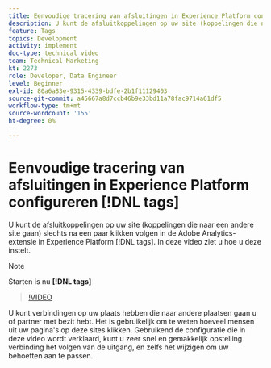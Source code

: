 ```yaml
---
title: Eenvoudige tracering van afsluitingen in Experience Platform configureren [!DNL tags]
description: U kunt de afsluitkoppelingen op uw site (koppelingen die naar een andere site gaan) slechts na een paar klikken volgen in de Adobe Analytics-extensie in Experience Platform [!DNL tags]. In deze video ziet u hoe u deze instelt.
feature: Tags
topics: Development
activity: implement
doc-type: technical video
team: Technical Marketing
kt: 2273
role: Developer, Data Engineer
level: Beginner
exl-id: 80a6a83e-9315-4339-bdfe-2b1f11129403
source-git-commit: a45667a8d7ccb46b9e33bd11a78fac9714a61df5
workflow-type: tm+mt
source-wordcount: '155'
ht-degree: 0%

---
```


# Eenvoudige tracering van afsluitingen in Experience Platform configureren [!DNL tags]

U kunt de afsluitkoppelingen op uw site (koppelingen die naar een andere site gaan) slechts na een paar klikken volgen in de Adobe Analytics-extensie in Experience Platform [!DNL tags]. In deze video ziet u hoe u deze instelt.

>[!NOTE]
>
> Starten is nu **[!DNL tags]**

>[!VIDEO](https://video.tv.adobe.com/v/25763/?quality=12&learn=on)

U kunt verbindingen op uw plaats hebben die naar andere plaatsen gaan u of partner met bezit hebt. Het is gebruikelijk om te weten hoeveel mensen uit uw pagina&#39;s op deze sites klikken. Gebruikend de configuratie die in deze video wordt verklaard, kunt u zeer snel en gemakkelijk opstelling verbinding het volgen van de uitgang, en zelfs het wijzigen om uw behoeften aan te passen.
